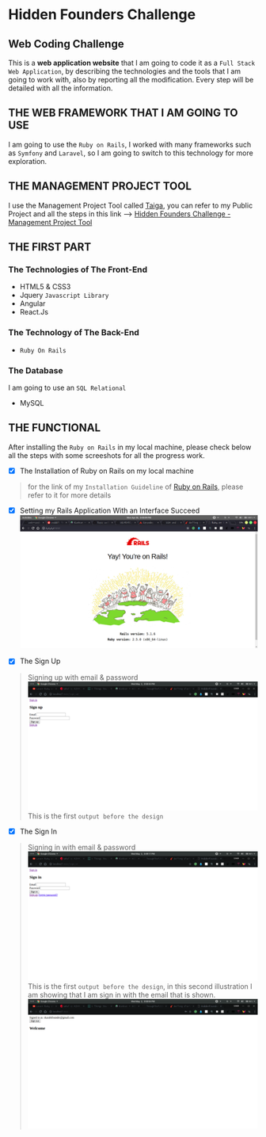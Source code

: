 # Hidden Founders Challenge
## Web Coding Challenge
This is a **web application website** that I am going to code it as a `Full Stack Web Application`, by describing the technologies and the tools that I am going to work with, also by reporting all the modification. Every step will be detailed with all the information.

## THE WEB FRAMEWORK THAT I AM GOING TO USE
I am going to use the `Ruby on Rails`, I worked with many frameworks such as `Symfony` and `Laravel`, so I am going to switch to this technology for more exploration.

## THE MANAGEMENT PROJECT TOOL
I use the Management Project Tool called [Taiga](https://taiga.io), you can refer to my Public Project and all the steps in this link --> [Hidden Founders Challenge - Management Project Tool](https://tree.taiga.io/project/skarabi-full-stack-development-career/kanban?kanban-status=1479643)

## THE FIRST PART
### The Technologies of The Front-End
- HTML5 & CSS3
- Jquery `Javascript Library`
- Angular
- React.Js
### The Technology of The Back-End
- `Ruby On Rails`
### The Database 
I am going to use an `SQL Relational`
- MySQL

## THE FUNCTIONAL 
After installing the `Ruby on Rails` in my local machine, please check below all the steps with some screeshots for all the progress work.
- [X] The Installation of Ruby on Rails on my local machine
> for the link of my `Installation Guideline` of [Ruby on Rails](https://gorails.com/setup/ubuntu/17.10), please refer to it for more details

- [X] Setting my Rails Application With an Interface Succeed 
![alt text](./images/Rails_Installation_Succeed.png)

- [X] The Sign Up 
> Signing up with email & password 
![alt text](./images/Sign_Up.png)
This is the first `output before the design`

- [X] The Sign In 
> Signing in with email & password
![alt text](./images/Sign_In.png)
This is the first `output before the design`, in this second illustration I am showing that I am sign in with the email that is shown.
![alt text](./images/Sign_In_1.png)

